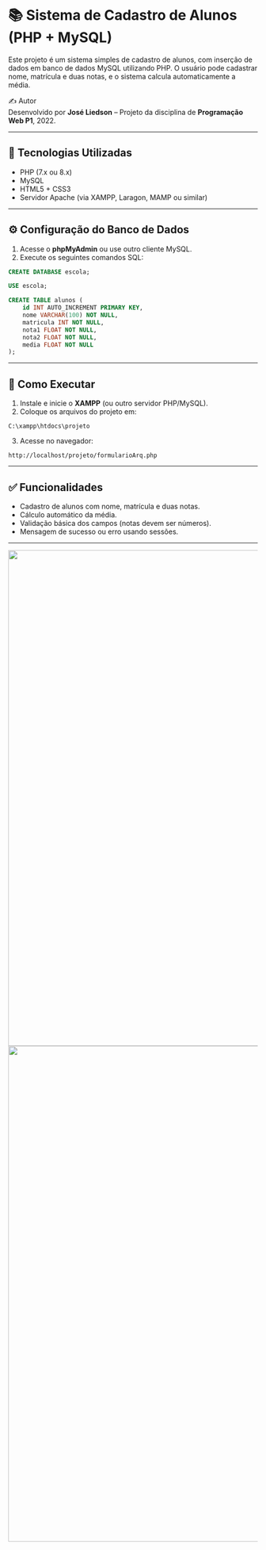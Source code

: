 # 📚 Sistema de Cadastro de Alunos (PHP + MySQL)

Este projeto é um sistema simples de cadastro de alunos, com inserção de dados em banco de dados MySQL utilizando PHP. O usuário pode cadastrar nome, matrícula e duas notas, e o sistema calcula automaticamente a média.

✍️ Autor  
Desenvolvido por **José Liedson** – Projeto da disciplina de **Programação Web P1**, 2022.

---

## 🔧 Tecnologias Utilizadas

- PHP (7.x ou 8.x)
- MySQL
- HTML5 + CSS3
- Servidor Apache (via XAMPP, Laragon, MAMP ou similar)

---

## ⚙️ Configuração do Banco de Dados

1. Acesse o **phpMyAdmin** ou use outro cliente MySQL.
2. Execute os seguintes comandos SQL:

```sql
CREATE DATABASE escola;

USE escola;

CREATE TABLE alunos (
    id INT AUTO_INCREMENT PRIMARY KEY,
    nome VARCHAR(100) NOT NULL,
    matricula INT NOT NULL,
    nota1 FLOAT NOT NULL,
    nota2 FLOAT NOT NULL,
    media FLOAT NOT NULL
);
```

---

## 🚀 Como Executar

1. Instale e inicie o **XAMPP** (ou outro servidor PHP/MySQL).
2. Coloque os arquivos do projeto em:

```
C:\xampp\htdocs\projeto
```

3. Acesse no navegador:

```
http://localhost/projeto/formularioArq.php
```

---

## ✅ Funcionalidades

- Cadastro de alunos com nome, matrícula e duas notas.
- Cálculo automático da média.
- Validação básica dos campos (notas devem ser números).
- Mensagem de sucesso ou erro usando sessões.

---

<div align="center">
<img src="https://github.com/user-attachments/assets/65b0e991-cd97-4175-8bff-e938078a31dc" width="1000px" />
<img src="https://github.com/user-attachments/assets/404df024-7dff-42c3-882a-b4e30e91bb34" width="1000px" />
</div>
